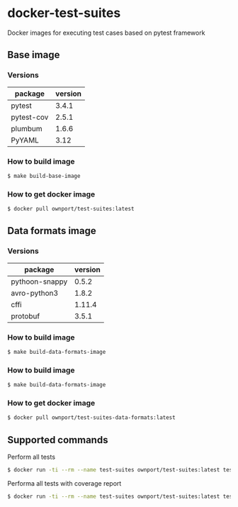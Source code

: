# docker-test-suites

Docker images for executing test cases based on pytest framework 

## Base image

### Versions
| package 	    | version
| ------------- | ---------
| pytest 	    | 3.4.1
| pytest-cov    | 2.5.1
| plumbum   	| 1.6.6
| PyYAML    	| 3.12


### How to build image
```sh
$ make build-base-image
```

### How to get docker image
``` sh
$ docker pull ownport/test-suites:latest
```


## Data formats image

### Versions
| package 	            | version
| --------------------- | ---------
| pythoon-snappy        | 0.5.2
| avro-python3          | 1.8.2
| cffi                  | 1.11.4
| protobuf              | 3.5.1

### How to build image
```sh
$ make build-data-formats-image
```

### How to build image

```sh
$ make build-data-formats-image
```

### How to get docker image
``` sh
$ docker pull ownport/test-suites-data-formats:latest
```



## Supported commands

Perform all tests
```sh
$ docker run -ti --rm --name test-suites ownport/test-suites:latest test:all
```

Performa all tests with coverage report
```sh
$ docker run -ti --rm --name test-suites ownport/test-suites:latest test:all:with-coverage
```
